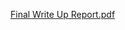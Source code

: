 [ Final Write Up Report.pdf](https://github.com/user-attachments/files/20563578/Final.Write.Up.Report.pdf)

